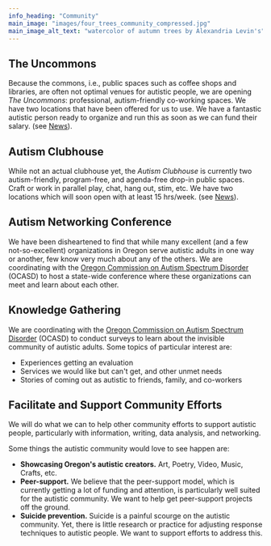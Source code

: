 ```yaml
---
info_heading: "Community"
main_image: "images/four_trees_community_compressed.jpg"
main_image_alt_text: "watercolor of autumn trees by Alexandria Levin's"
---
```


## The Uncommons
Because the commons, i.e., public spaces such as coffee shops and libraries, are often not optimal venues for autistic people, we are opening _The Uncommons_: professional, autism-friendly co-working spaces. We have two locations that have been offered for us to use. We have a fantastic autistic person ready to organize and run this as soon as we can fund their salary. (see [News](?page=news)).

## Autism Clubhouse
While not an actual clubhouse yet, the _Autism Clubhouse_ is currently two autism-friendly, program-free, and agenda-free drop-in public spaces. Craft or work in parallel play, chat, hang out, stim, etc. We have two locations which will soon open with at least 15 hrs/week. (see [News](?page=news)).

## Autism Networking Conference
We have been disheartened to find that while many excellent (and a few not-so-excellent) organizations in Oregon serve autistic adults in one way or another, few know very much about any of the others. We are coordinating with the [Oregon Commission on Autism Spectrum Disorder](https://www.orcommissionasd.org/) (OCASD) to host a state-wide conference where these organizations can meet and learn about each other.

## Knowledge Gathering
We are coordinating with the [Oregon Commission on Autism Spectrum Disorder](https://www.orcommissionasd.org/) (OCASD) to conduct surveys to learn about the invisible community of autistic adults. Some topics of particular interest are:

- Experiences getting an evaluation
- Services we would like but can't get, and other unmet needs
- Stories of coming out as autistic to friends, family, and co-workers

## Facilitate and Support Community Efforts
We will do what we can to help other community efforts to support autistic people, particularly with information, writing, data analysis, and networking. 

Some things the autistic community would love to see happen are:
- **Showcasing Oregon's autistic creators.** Art, Poetry, Video, Music, Crafts, etc.
- **Peer-support.** We believe that the peer-support model, which is currently getting a lot of funding and attention, is particularly well suited for the autistic community. We want to help get peer-support projects off the ground.
- **Suicide prevention.** Suicide is a painful scourge on the autistic community. Yet, there is little research or practice for adjusting response techniques to autistic people. We want to support efforts to address this.
